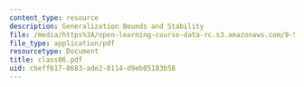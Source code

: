 ```yaml
---
content_type: resource
description: Generalization Bounds and Stability
file: /media/https%3A/open-learning-course-data-rc.s3.amazonaws.com/9-520-statistical-learning-theory-and-applications-spring-2003/cbeff6178683ade20114d9eb05183b58_class06.pdf
file_type: application/pdf
resourcetype: Document
title: class06.pdf
uid: cbeff617-8683-ade2-0114-d9eb05183b58
---
```


